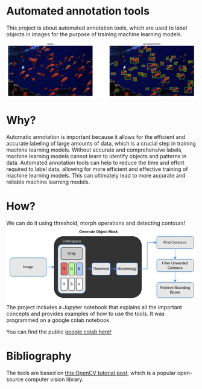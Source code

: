 # Automated annotation tools

This project is about automated annotation tools, which are used to label objects in images for the purpose of training machine learning models.

![Banner](images/ann_fishes.png)


# Why? 
Automatic annotation is important because it allows for the efficient and accurate labeling of large amounts of data, which is a crucial step in training machine learning models. Without accurate and comprehensive labels, machine learning models cannot learn to identify objects and patterns in data. Automated annotation tools can help to reduce the time and effort required to label data, allowing for more efficient and effective training of machine learning models. This can ultimately lead to more accurate and reliable machine learning models.

# How?
We can do it using threshold, morph operations and detecting contours!
![Graph](images/graph.png)
The project includes a Jupyter notebook that explains all the important concepts and provides examples of how to use the tools. It was programmed on a google colab notebook. 

You can find the public [google colab here!](https://colab.research.google.com/drive/191A0oC_WlhA27thnDWXthcQNK20XXyhV?usp=sharing)

# Bibliography 
The tools are based on [this OpenCV tutorial post](https://pip.pypa.io/en/stable/), which is a popular open-source computer vision library.
